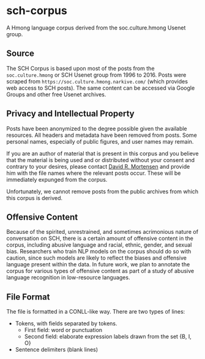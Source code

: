 # sch-corpus

A Hmong language corpus derived from the soc.culture.hmong Usenet group.

## Source

The SCH Corpus is based upon most of the posts from the `soc.culture.hmong` or SCH Usenet group from 1996 to 2016. Posts were scraped from `https://soc.culture.hmong.narkive.com/` (which provides web access to SCH posts). The same content can be accessed via Google Groups and other free Usenet archives.

## Privacy and Intellectual Property

Posts have been anonymized to the degree possible given the available resources. All headers and metadata have been removed from posts. Some personal names, especially of public figures, and user names may remain.

If you are an author of material that is present in this corpus and you believe that the material is being used and or distributed without your consent and contrary to your desires, please contact [David R. Mortensen](mailto:dmortens@cs.cmu.edu) and provide him with the file names where the relevant posts occur. These will be immediately expunged from the corpus.

Unfortunately, we cannot remove posts from the public archives from which this corpus is derived.

## Offensive Content

Because of the spirited, unrestrained, and sometimes acrimonious nature of conversation on SCH, there is a certain amount of offensive content in the corpus, including abusive language and racial, ethnic, gender, and sexual bias. Researchers who train NLP models on the corpus should do so with caution, since such models are likely to reflect the biases and offensive language present within the data. In future work, we plan to annotate the corpus for various types of offensive content as part of a study of abusive language recognition in low-resource languages.

## File Format

The file is formatted in a CONLL-like way. There are two types of lines:

* Tokens, with fields separated by tokens.
  - First field: word or punctuation
  - Second field: elaborate expression labels drawn from the set {B, I, O}
* Sentence delimiters (blank lines)


